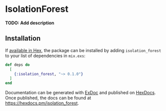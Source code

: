 # IsolationForest

**TODO: Add description**

## Installation

If [available in Hex](https://hex.pm/docs/publish), the package can be installed
by adding `isolation_forest` to your list of dependencies in `mix.exs`:

```elixir
def deps do
  [
    {:isolation_forest, "~> 0.1.0"}
  ]
end
```

Documentation can be generated with [ExDoc](https://github.com/elixir-lang/ex_doc)
and published on [HexDocs](https://hexdocs.pm). Once published, the docs can
be found at <https://hexdocs.pm/isolation_forest>.

